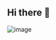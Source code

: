 ## Hi there 👋
![image](https://github.com/user-attachments/assets/1077a383-f02b-4b71-b998-17faf7aaf07d)
